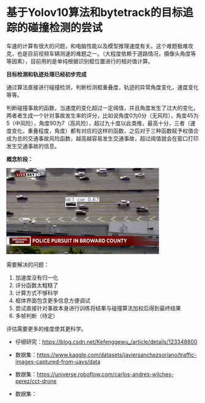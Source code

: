 # 基于Yolov10算法和bytetrack的目标追踪的碰撞检测的尝试

车速的计算有很大的问题，和电脑性能以及模型推理速度有关。这个难题极难攻克，也是目前视频车辆测速的难题之一。（大程度依赖于道路情况，摄像头角度等等因素），目前用的是单纯根据识别框位置进行的相对值计算。

**目标检测和轨迹处理已经初步完成**

通过算法直接进行碰撞检测，判断检测框重叠度，轨迹的异常角度变化，速度变化等等。

判断碰撞事故的函数，当速度的变化超过一定阈值，并且角度发生了过大的变化，两者者生成一个针对事故发生率的评分，比如说角度0为0分（无风险），角度45为5（中风险），角度90为7（高风险），超过九十度以此类推，最高十分，三者（速度变化，重叠程度，角度）都有对应的这样的函数，之后对于三种函数赋予权值合成为总的交通事故风险函数，越高越容易发生交通事故，超过阈值就会在窗口打印发生交通事故的信息。

**概念阶段：**

![display](https://github.com/Kitagawayyds/Traffic-accident-prediction/blob/main/output.gif)

需要解决的问题：
1. 加速度没有归一化
2. 评分函数太粗糙了
3. 计算方式不够科学
4. 框体界面包含更多信息方便调试
5. 尝试直接针对事故本身进行训练将结果与碰撞算法加权后得到最终结果
6. 多帧判断（待定）

评估需要更多的维度使其更科学。

- 仔细研究：https://blog.csdn.net/Kefenggewu_/article/details/123348800

- 数据集：https://www.kaggle.com/datasets/javiersanchezsoriano/traffic-images-captured-from-uavs/data
- 数据集：https://universe.roboflow.com/carlos-andres-wilches-perez/cct-drone
- 数据集：





